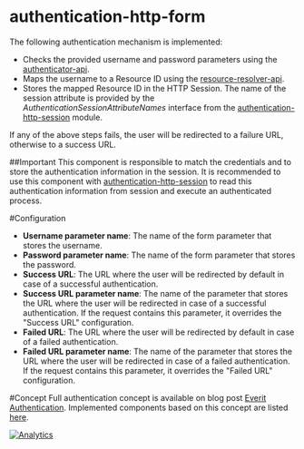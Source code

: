 authentication-http-form
========================

The following authentication mechanism is implemented:
 - Checks the provided username and password parameters using the 
 [authenticator-api][3].
 - Maps the username to a Resource ID using the [resource-resolver-api][4].
 - Stores the mapped Resource ID in the HTTP Session. The name of the session 
 attribute is provided by the *AuthenticationSessionAttributeNames* interface 
 from the [authentication-http-session][5] module.

If any of the above steps fails, the user will be redirected to a failure URL, 
otherwise to a success URL.

##Important
This component is responsible to match the credentials and to store the 
authentication information in the session. It is recommended to use this 
component with [authentication-http-session][5] to read this authentication 
information from session and execute an authenticated process.

#Configuration
 - **Username parameter name**: The name of the form parameter that stores the 
 username.
 - **Password parameter name**: The name of the form parameter that stores the 
 password.
 - **Success URL**: The URL where the user will be redirected by default in 
 case of a successful authentication.
 - **Success URL parameter name**: The name of the parameter that stores the 
 URL where the user will be redirected in case of a successful authentication. 
 If the request contains this parameter, it overrides the "Success URL" 
 configuration. 
 - **Failed URL**: The URL where the user will be redirected by default in 
 case of a failed authentication.
 - **Failed URL parameter name**: The name of the parameter that stores the 
 URL where the user will be redirected in case of a failed authentication. 
 If the request contains this parameter, it overrides the "Failed URL" 
 configuration.

#Concept
Full authentication concept is available on blog post [Everit Authentication][1].
Implemented components based on this concept are listed [here][2].

[![Analytics](https://ga-beacon.appspot.com/UA-15041869-4/everit-org/authentication-http-form)](https://github.com/igrigorik/ga-beacon)


[1]: http://everitorg.wordpress.com/2014/07/31/everit-authentication/
[2]: http://everitorg.wordpress.com/2014/07/31/everit-authentication-implemented-and-released-2/
[3]: https://github.com/everit-org/authenticator-api
[4]: https://github.com/everit-org/resource-resolver-api
[5]: https://github.com/everit-org/authentication-http-session
